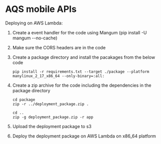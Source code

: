 # AQS mobile APIs

Deploying on AWS Lambda:

1. Create a event handler for the code using Mangum (pip install -U mangum --no-cache)
2. Make sure the CORS headers are in the code
3. Create a package directory and install the pacakages from the below code

    ```shell
    pip install -r requirements.txt --target ./package --platform manylinux_2_17_x86_64 --only-binary=:all:
    ```

4. Create a zip archive for the code including the dependencies in the package directory

    ```shell
    cd package
    zip -r ../deployment_package.zip .

    cd ..
    zip -g deployment_package.zip -r app
    ```

5. Upload the deployment package to s3
6. Deploy the deployment package on AWS Lambda on x86_64 platform

